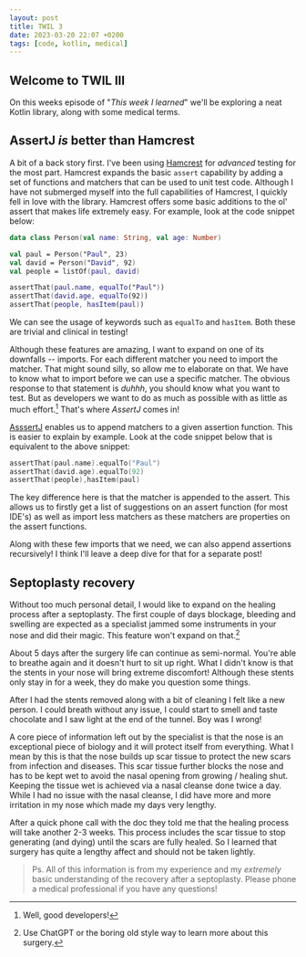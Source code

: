 ```yaml
---
layout: post
title: TWIL 3
date: 2023-03-20 22:07 +0200
tags: [code, kotlin, medical]
---
```


## Welcome to TWIL III
On this weeks episode of "_This week I learned_" we'll be exploring a neat Kotlin library, along with some medical terms.

## AssertJ _is_ better than Hamcrest
A bit of a back story first. I've been using [Hamcrest](https://hamcrest.org/) for _advanced_ testing for the most part. Hamcrest expands the basic `assert` capability by adding a set of functions and matchers that can be used to unit test code. Although I have not submerged myself into the full capabilities of Hamcrest, I quickly fell in love with the library. Hamcrest offers some basic additions to the ol' assert that makes life extremely easy. For example, look at the code snippet below:

```kotlin
data class Person(val name: String, val age: Number)

val paul = Person("Paul", 23)
val david = Person("David", 92)
val people = listOf(paul, david)

assertThat(paul.name, equalTo("Paul"))
assertThat(david.age, equalTo(92))
assertThat(people, hasItem(paul))
```

We can see the usage of keywords such as `equalTo` and `hasItem`. Both these are trivial and clinical in testing!

Although these features are amazing, I want to expand on one of its downfalls -- imports. For each different matcher you need to import the matcher. That might sound silly, so allow me to elaborate on that. We have to know what to import before we can use a specific matcher. The obvious response to that statement is _duhhh_, you should know what you want to test. But as developers we want to do as much as possible with as little as much effort.[^1] That's where *AssertJ* comes in!

[AsssertJ](https://joel-costigliola.github.io/assertj/) enables us to append matchers to a given assertion function. This is easier to explain by example. Look at the code snippet below that is equivalent to the above snippet:

```kotlin
assertThat(paul.name).equalTo("Paul")
assertThat(david.age).equalTo(92)
assertThat(people),hasItem(paul)
```

The key difference here is that the matcher is appended to the assert. This allows us to firstly get a list of suggestions on an assert function (for most IDE's) as well as import less matchers as these matchers are properties on the assert functions.

Along with these few imports that we need, we can also append assertions recursively! I think I'll leave a deep dive for that for a separate post!

## Septoplasty recovery
Without too much personal detail, I would like to expand on the healing process after a septoplasty. The first couple of days blockage, bleeding and swelling are expected as a specialist jammed some instruments in your nose and did their magic. This feature won't expand on that.[^2] 

About 5 days after the surgery life can continue as semi-normal. You're able to breathe again and it doesn't hurt to sit up right. What I didn't know is that the stents in your nose will bring extreme discomfort! Although these stents only stay in for a week, they do make you question some things.

After I had the stents removed along with a bit of cleaning I felt like a new person. I could breath without any issue, I could start to smell and taste chocolate and I saw light at the end of the tunnel. Boy was I wrong!

A core piece of information left out by the specialist is that the nose is an exceptional piece of biology and it will protect itself from everything. What I mean by this is that the nose builds up scar tissue to protect the new scars from infection and diseases. This scar tissue further blocks the nose and has to be kept wet to avoid the nasal opening from growing / healing shut. Keeping the tissue wet is achieved via a nasal cleanse done twice a day. While I had no issue with the nasal cleanse, I did have more and more irritation in my nose which made my days very lengthy.

After a quick phone call with the doc they told me that the healing process will take another 2-3 weeks. This process includes the scar tissue to stop generating (and dying) until the scars are fully healed. So I learned that surgery has quite a lengthy affect and should not be taken lightly.

> Ps. All of this information is from my experience and my _extremely_ basic understanding of the recovery after a septoplasty. Please phone a medical professional if you have any questions!

[^1]: Well, good developers!
[^2]: Use ChatGPT or the boring old style way to learn more about this surgery.